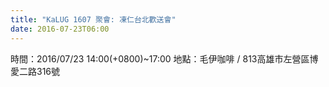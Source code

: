 ```yaml
---
title: "KaLUG 1607 聚會: 凍仁台北歡送會"
date: 2016-07-23T06:00
---
```


時間：2016/07/23 14:00(+0800)~17:00
地點：毛伊咖啡 / 813高雄市左營區博愛二路316號